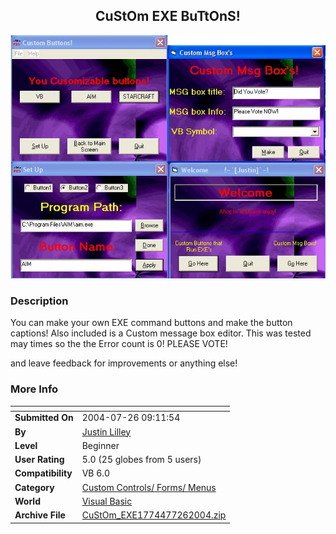 ﻿<div align="center">

## CuStOm EXE BuTtOnS\!

<img src="PIC20047261026316408.JPG">
</div>

### Description

You can make your own EXE command buttons and make the button captions! Also included is a Custom message box editor. This was tested may times so the the Error count is 0! PLEASE VOTE!

and leave feedback for improvements or anything else!
 
### More Info
 


<span>             |<span>
---                |---
**Submitted On**   |2004-07-26 09:11:54
**By**             |[Justin Lilley](https://github.com/Planet-Source-Code/PSCIndex/blob/master/ByAuthor/justin-lilley.md)
**Level**          |Beginner
**User Rating**    |5.0 (25 globes from 5 users)
**Compatibility**  |VB 6\.0
**Category**       |[Custom Controls/ Forms/  Menus](https://github.com/Planet-Source-Code/PSCIndex/blob/master/ByCategory/custom-controls-forms-menus__1-4.md)
**World**          |[Visual Basic](https://github.com/Planet-Source-Code/PSCIndex/blob/master/ByWorld/visual-basic.md)
**Archive File**   |[CuStOm\_EXE1774477262004\.zip](https://github.com/Planet-Source-Code/justin-lilley-custom-exe-buttons__1-55197/archive/master.zip)








